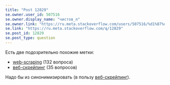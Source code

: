 ```yaml
---
title: "Post 12829"
se.owner.user_id: 507516
se.owner.display_name: "чистов_n"
se.owner.link: "https://ru.meta.stackoverflow.com/users/507516/%d1%87%d0%b8%d1%81%d1%82%d0%be%d0%b2-n"
se.link: "https://ru.meta.stackoverflow.com/q/12829"
se.post_id: 12829
se.post_type: question
---
```

<p>Есть две подозрительно похожие метки:</p>
<ul>
<li><a href="https://ru.stackoverflow.com/questions/tagged/web-scraping" class="post-tag" title="показать вопросы с меткой [web-scraping]" aria-label="показать вопросы с меткой [web-scraping]" rel="tag" aria-labelledby="tag-web-scraping-tooltip-container">web-scraping</a> (132 вопроса)</li>
<li><a href="https://ru.stackoverflow.com/questions/tagged/%d0%b2%d0%b5%d0%b1-%d1%81%d0%ba%d1%80%d0%b5%d0%b9%d0%bf%d0%b8%d0%bd%d0%b3" class="post-tag" title="показать вопросы с меткой [веб-скрейпинг]" aria-label="показать вопросы с меткой [веб-скрейпинг]" rel="tag" aria-labelledby="tag-веб-скрейпинг-tooltip-container">веб-скрейпинг</a> (35 вопросов)</li>
</ul>
<p>Надо бы из синонимизировать (в пользу <a href="https://ru.stackoverflow.com/questions/tagged/%d0%b2%d0%b5%d0%b1-%d1%81%d0%ba%d1%80%d0%b5%d0%b9%d0%bf%d0%b8%d0%bd%d0%b3" class="post-tag" title="показать вопросы с меткой [веб-скрейпинг]" aria-label="показать вопросы с меткой [веб-скрейпинг]" rel="tag" aria-labelledby="tag-веб-скрейпинг-tooltip-container">веб-скрейпинг</a>).</p>
